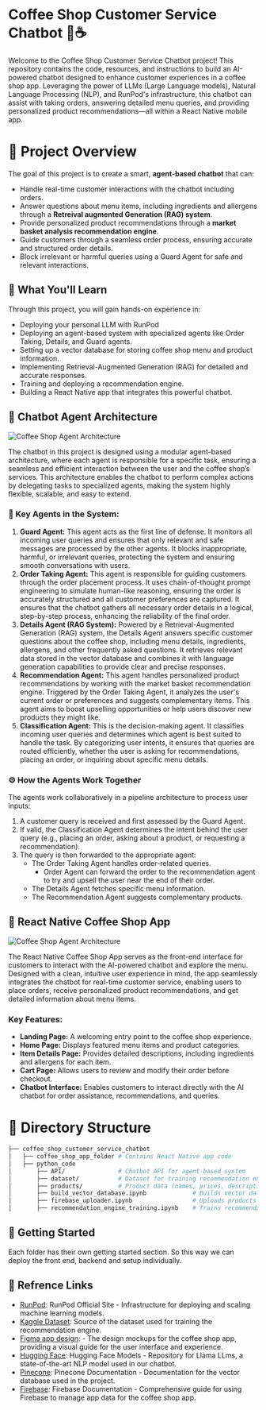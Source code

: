 
# Coffee Shop Customer Service Chatbot 🚀☕️

Welcome to the Coffee Shop Customer Service Chatbot project! This repository contains the code, resources, and instructions to build an AI-powered chatbot designed to enhance customer experiences in a coffee shop app. Leveraging the power of LLMs (Large Language models), Natural Language Processing (NLP), and RunPod's infrastructure, this chatbot can assist with taking orders, answering detailed menu queries, and providing personalized product recommendations—all within a React Native mobile app.

# 🎯 Project Overview
The goal of this project is to create a smart, **agent-based chatbot** that can:
* Handle real-time customer interactions with the chatbot including orders.
* Answer questions about menu items, including ingredients and allergens through a **Retreival augmented Generation (RAG) system**.
* Provide personalized product recommendations through a **market basket analysis recommendation engine**.
* Guide customers through a seamless order process, ensuring accurate and structured order details.
* Block irrelevant or harmful queries using a Guard Agent for safe and relevant interactions.

## 🔧 What You'll Learn
Through this project, you will gain hands-on experience in:
* Deploying your personal LLM with RunPod
* Deploying an agent-based system with specialized agents like Order Taking, Details, and Guard agents.
* Setting up a vector database for storing coffee shop menu and product information.
* Implementing Retrieval-Augmented Generation (RAG) for detailed and accurate responses.
* Training and deploying a recommendation engine.
* Building a React Native app that integrates this powerful chatbot.

## 🧠 Chatbot Agent Architecture
![Coffee Shop Agent Architecture](./images/chatbot_agent_architecture.jpg)

The chatbot in this project is designed using a modular agent-based architecture, where each agent is responsible for a specific task, ensuring a seamless and efficient interaction between the user and the coffee shop’s services. This architecture enables the chatbot to perform complex actions by delegating tasks to specialized agents, making the system highly flexible, scalable, and easy to extend.

### 🤖 Key Agents in the System:
1. **Guard Agent:**
This agent acts as the first line of defense. It monitors all incoming user queries and ensures that only relevant and safe messages are processed by the other agents. It blocks inappropriate, harmful, or irrelevant queries, protecting the system and ensuring smooth conversations with users.
2. **Order Taking Agent:**
This agent is responsible for guiding customers through the order placement process. It uses chain-of-thought prompt engineering to simulate human-like reasoning, ensuring the order is accurately structured and all customer preferences are captured. It ensures that the chatbot gathers all necessary order details in a logical, step-by-step process, enhancing the reliability of the final order.
3. **Details Agent (RAG System):**
Powered by a Retrieval-Augmented Generation (RAG) system, the Details Agent answers specific customer questions about the coffee shop, including menu details, ingredients, allergens, and other frequently asked questions. It retrieves relevant data stored in the vector database and combines it with language generation capabilities to provide clear and precise responses.
4. **Recommendation Agent:**
This agent handles personalized product recommendations by working with the market basket recommendation engine. Triggered by the Order Taking Agent, it analyzes the user's current order or preferences and suggests complementary items. This agent aims to boost upselling opportunities or help users discover new products they might like.
5. **Classification Agent:**
This is the decision-making agent. It classifies incoming user queries and determines which agent is best suited to handle the task. By categorizing user intents, it ensures that queries are routed efficiently, whether the user is asking for recommendations, placing an order, or inquiring about specific menu details.

### ⚙️ How the Agents Work Together
The agents work collaboratively in a pipeline architecture to process user inputs:

1. A customer query is received and first assessed by the Guard Agent.
2. If valid, the Classification Agent determines the intent behind the user query (e.g., placing an order, asking about a product, or requesting a recommendation).
3. The query is then forwarded to the appropriate agent:
    * The Order Taking Agent handles order-related queries.
        * Order Agent can forward the order to the recommendation agent to try and upsell the user near the end of their order.
    * The Details Agent fetches specific menu information.
    * The Recommendation Agent suggests complementary products.


## 📱 React Native Coffee Shop App
![Coffee Shop Agent Architecture](./images/mobile_app.png)

The React Native Coffee Shop App serves as the front-end interface for customers to interact with the AI-powered chatbot and explore the menu. Designed with a clean, intuitive user experience in mind, the app seamlessly integrates the chatbot for real-time customer service, enabling users to place orders, receive personalized product recommendations, and get detailed information about menu items.

### Key Features:
* **Landing Page:** A welcoming entry point to the coffee shop experience.
* **Home Page:** Displays featured menu items and product categories.
* **Item Details Page:** Provides detailed descriptions, including ingredients and allergens for each item.
* **Cart Page:** Allows users to review and modify their order before checkout.
* **Chatbot Interface:** Enables customers to interact directly with the AI chatbot for order assistance, recommendations, and queries.

# 📂 Directory Structure
```bash
├── coffee_shop_customer_service_chatbot
│   ├── coffee_shop_app_folder # Contains React Native app code   
│   ├── python_code
│       ├── API/               # Chatbot API for agent-based system
│       ├── dataset/           # Dataset for training recommendation engine    
│       ├── products/          # Product data (names, prices, descriptions, images)   
│       ├── build_vector_database.ipynb             # Builds vector database for RAG model   
│       ├── firebase_uploader.ipynb                 # Uploads products to Firebase    
│       ├── recommendation_engine_training.ipynb    # Trains recommendation engine 
```

## 🚀 Getting Started
Each folder has their own getting started section. So this way we can deploy the front end, backend and setup individually. 

## 🔗 Refrence Links
* [RunPod](https://rebrand.ly/Runpod-Abdullah): RunPod Official Site - Infrastructure for deploying and scaling machine learning models.
* [Kaggle Dataset]([https://www.kaggle.com/datasets/ylchang/](https://www.kaggle.com/datasets/ylchang/coffee-shop-sample-data-1113)): Source of the dataset used for training the recommendation engine.
* [Figma app design](https://www.figma.com/design/PKEMJtsntUgQcN5xAIelkx/Coffee-Shop-Mobile-App-Design-(Community)?node-id=421-1221&node-type=FRAME&t=bakGV2g59KQ7cPBi-0): - The design mockups for the coffee shop app, providing a visual guide for the user interface and experience.
* [Hugging Face](https://huggingface.co/meta-llama/Llama-3.1-8B-Instruct): Hugging Face Models - Repository for Llama LLms, a state-of-the-art NLP model used in our chatbot.
* [Pinecone](https://docs.pinecone.io/guides/get-started/quickstart): Pinecone Documentation - Documentation for the vector database used in the project.
* [Firebase](https://firebase.google.com/docs): Firebase Documentation - Comprehensive guide for using Firebase to manage app data for the coffee shop app.
